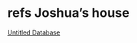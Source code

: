 # refs Joshua’s house

[Untitled Database](refs%20Joshua%E2%80%99s%20house%201be6da96c97b49b98880c0fb6e2b924a/Untitled%20Database%20e047ff98631242568a4387935be3162f.csv)